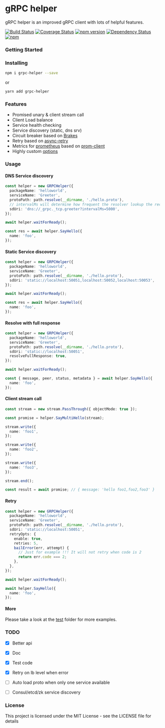 # gRPC helper

gRPC helper is an improved gRPC client with lots of helpful features.

[![Build Status](https://travis-ci.org/xizhibei/grpc-helper.svg?branch=master&style=flat)](https://travis-ci.org/xizhibei/grpc-helper)
[![Coverage Status](https://coveralls.io/repos/github/xizhibei/grpc-helper/badge.svg?branch=master)](https://coveralls.io/github/xizhibei/grpc-helper?branch=master)
[![npm version](https://badge.fury.io/js/grpc-helper.svg?style=flat)](http://badge.fury.io/js/grpc-helper)
[![Dependency Status](https://img.shields.io/david/xizhibei/grpc-helper.svg?style=flat)](https://david-dm.org/xizhibei/grpc-helper)
[![npm](https://img.shields.io/npm/l/grpc-helper.svg)](https://github.com/xizhibei/grpc-helper/blob/master/LICENSE)

### Getting Started

### Installing

```bash
npm i grpc-helper --save
```

or

```bash
yarn add grpc-helper
```

### Features

- Promised unary & client stream call
- Client Load balance
- Service health checking
- Service discovery (static, dns srv)
- Circuit breaker based on [Brakes](https://github.com/awolden/brakes)
- Retry based on [async-retry](https://github.com/zeit/async-retry)
- Metrics for [prometheus](https://prometheus.io/) based on [prom-client](https://github.com/siimon/prom-client)
- Highly custom [options](src/common.ts)

### Usage

#### DNS Service discovery
```ts
const helper = new GRPCHelper({
  packageName: 'helloworld',
  serviceName: 'Greeter',
  protoPath: path.resolve(__dirname, './hello.proto'),
  // intervalMs will determine how frequent the resolver lookup the records
  sdUri: 'dns://_grpc._tcp.greeter?intervalMs=5000',
});

await helper.waitForReady();

const res = await helper.SayHello({
  name: 'foo',
});
```

#### Static Service discovery
```ts
const helper = new GRPCHelper({
  packageName: 'helloworld',
  serviceName: 'Greeter',
  protoPath: path.resolve(__dirname, './hello.proto'),
  sdUri: 'static://localhost:50051,localhost:50052,localhost:50053',
});

await helper.waitForReady();

const res = await helper.SayHello({
  name: 'foo',
});
```

#### Resolve with full response
```ts
const helper = new GRPCHelper({
  packageName: 'helloworld',
  serviceName: 'Greeter',
  protoPath: path.resolve(__dirname, './hello.proto'),
  sdUri: 'static://localhost:50051',
  resolveFullResponse: true,
});

await helper.waitForReady();

const { message, peer, status, metadata } = await helper.SayHello({
  name: 'foo',
});
```


#### Client stream call
```ts
const stream = new stream.PassThrough({ objectMode: true });

const promise = helper.SayMultiHello(stream);

stream.write({
  name: 'foo1',
});

stream.write({
  name: 'foo2',
});

stream.write({
  name: 'foo3',
});

stream.end();

const result = await promise; // { message: 'hello foo1,foo2,foo3' }
```

#### Retry
```ts
const helper = new GRPCHelper({
  packageName: 'helloworld',
  serviceName: 'Greeter',
  protoPath: path.resolve(__dirname, './hello.proto'),
  sdUri: 'static://localhost:50051',
  retryOpts: {
    enable: true,
    retries: 5,
    bailError(err, attempt) {
      // Just for example !!! It will not retry when code is 2
      return err.code === 2;
    },
  },
});

await helper.waitForReady();

await helper.SayHello({
  name: 'foo',
});
```


#### More

Please take a look at the [test](test/) folder for more examples.

### TODO

- [x] Better api
- [x] Doc
- [x] Test code
- [x] Retry on lb level when error
- [ ] Auto load proto when only one service available
- [ ] Consul/etcd/zk service discovery


### License
This project is licensed under the MIT License - see the LICENSE file for details

